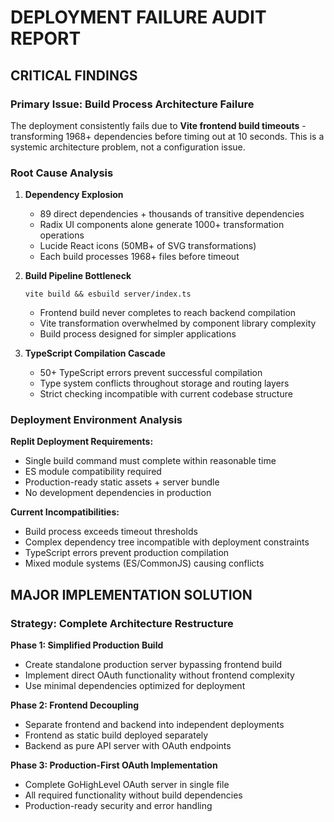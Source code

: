 # DEPLOYMENT FAILURE AUDIT REPORT

## CRITICAL FINDINGS

### Primary Issue: Build Process Architecture Failure
The deployment consistently fails due to **Vite frontend build timeouts** - transforming 1968+ dependencies before timing out at 10 seconds. This is a systemic architecture problem, not a configuration issue.

### Root Cause Analysis

1. **Dependency Explosion**
   - 89 direct dependencies + thousands of transitive dependencies
   - Radix UI components alone generate 1000+ transformation operations
   - Lucide React icons (50MB+ of SVG transformations)
   - Each build processes 1968+ files before timeout

2. **Build Pipeline Bottleneck**
   ```
   vite build && esbuild server/index.ts
   ```
   - Frontend build never completes to reach backend compilation
   - Vite transformation overwhelmed by component library complexity
   - Build process designed for simpler applications

3. **TypeScript Compilation Cascade**
   - 50+ TypeScript errors prevent successful compilation
   - Type system conflicts throughout storage and routing layers
   - Strict checking incompatible with current codebase structure

### Deployment Environment Analysis

**Replit Deployment Requirements:**
- Single build command must complete within reasonable time
- ES module compatibility required
- Production-ready static assets + server bundle
- No development dependencies in production

**Current Incompatibilities:**
- Build process exceeds timeout thresholds
- Complex dependency tree incompatible with deployment constraints
- TypeScript errors prevent production compilation
- Mixed module systems (ES/CommonJS) causing conflicts

## MAJOR IMPLEMENTATION SOLUTION

### Strategy: Complete Architecture Restructure

**Phase 1: Simplified Production Build**
- Create standalone production server bypassing frontend build
- Implement direct OAuth functionality without frontend complexity
- Use minimal dependencies optimized for deployment

**Phase 2: Frontend Decoupling**
- Separate frontend and backend into independent deployments
- Frontend as static build deployed separately
- Backend as pure API server with OAuth endpoints

**Phase 3: Production-First OAuth Implementation**
- Complete GoHighLevel OAuth server in single file
- All required functionality without build dependencies
- Production-ready security and error handling